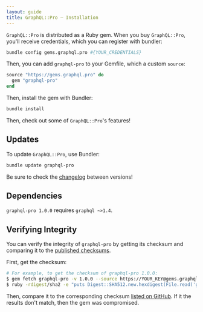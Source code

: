 ```yaml
---
layout: guide
title: GraphQL::Pro — Installation
---
```


`GraphQL::Pro` is distributed as a Ruby gem. When you buy `GraphQL::Pro`, you'll receive credentials, which you can register with bundler:

```sh
bundle config gems.graphql.pro #{YOUR_CREDENTIALS}
```

Then, you can add `graphql-pro` to your Gemfile, which a custom `source`:

```ruby
source "https://gems.graphql.pro" do
  gem "graphql-pro"
end
```

Then, install the gem with Bundler:

```sh
bundle install
```

Then, check out some of `GraphQL::Pro`'s features!

## Updates

To update `GraphQL::Pro`, use Bundler:

```sh
bundle update graphql-pro
```

Be sure to check the [changelog](https://github.com/rmosolgo/graphql-ruby/blob/master/CHANGELOG-pro.md) between versions!

## Dependencies

`graphql-pro 1.0.0` requires `graphql ~>1.4`.

## Verifying Integrity

You can verify the integrity of `graphql-pro` by getting its checksum and comparing it to the [published checksums](https://github.com/rmosolgo/graphql-ruby/blob/master/guides/pro/checksums).

First, get the checksum:

```sh
# For example, to get the checksum of graphql-pro 1.0.0:
$ gem fetch graphql-pro -v 1.0.0 --source https://YOUR_KEY@gems.graphql.pro
$ ruby -rdigest/sha2 -e "puts Digest::SHA512.new.hexdigest(File.read('graphql-pro-1.0.0.gem'))"
```

Then, compare it to the corresponding checksum [listed on GitHub](https://github.com/rmosolgo/graphql-ruby/blob/master/guides/pro/checksums). If it the results don't match, then the gem was compromised.
